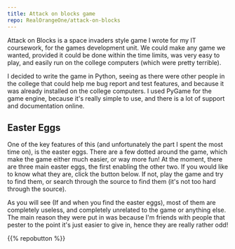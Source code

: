 ```yaml
---
title: Attack on blocks game
repo: RealOrangeOne/attack-on-blocks
---
```


Attack on Blocks is a space invaders style game I wrote for my IT coursework, for the games development unit. We could make any game we wanted, provided it could be done within the time limits, was very easy to play, and easily run on the college computers (which were pretty terrible).

I decided to write the game in Python, seeing as there were other people in the college that could help me bug report and test features, and because it was already installed on the college computers. I used PyGame for the game engine, because it's really simple to use, and there is a lot of support and documentation online.

## Easter Eggs

One of the key features of this (and unfortunately the part I spent the most time on), is the easter eggs. There are a few dotted around the game, which make the game either much easier, or way more fun! At the moment, there are three main easter eggs, the first enabling the other two. If you would like to know what they are, click the button below. If not, play the game and try to find them, or search through the source to find them (it's not too hard through the source).

As you will see (If and when you find the easter eggs), most of them are completely useless, and completely unrelated to the game or anything else. The main reason they were put in was because I'm friends with people that pester to the point it's just easier to give in, hence they are really rather odd!

{{% repobutton %}}
